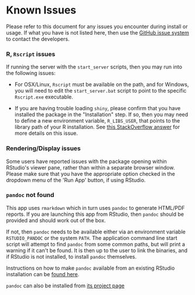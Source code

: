 # Known Issues

Please refer to this document for any issues you encounter during install or usage. If what you have is not listed here, then use the [GitHub issue system](https://github.com/SlavovLab/DO-MS/issues) to contact the developers.

### R, ```Rscript``` issues

If running the server with the ```start_server``` scripts, then you may run into the following issues:

- For OSX/Linux, ```Rscript``` must be available on the path, and for Windows, you will need to edit the ```start_server.bat``` script to point to the specific ```Rscript.exe``` executable.

- If you are having trouble loading ```shiny```, please confirm that you have installed the package in the "Installation" step. If so, then you may need to define a new environment variable, ```R_LIBS_USER```, that points to the library path of your R installation. See [this StackOverflow answer](https://stackoverflow.com/a/19662905) for more details on this issue.

### Rendering/Display issues

Some users have reported issues with the package opening within RStudio's viewer pane, rather than within a separate browser window. Please make sure that you have the appropriate option checked in the dropdown menu of the 'Run App' button, if using RStudio.


### ```pandoc``` not found

This app uses ```rmarkdown``` which in turn uses ```pandoc``` to generate HTML/PDF reports. If you are launching this app from RStudio, then ```pandoc``` should be provided and should work out of the box.

If not, then ```pandoc``` needs to be available either via an environment variable ```RSTUDIO_PANDOC``` or the system ```PATH```. The application command line start script will attempt to find ```pandoc``` from some common paths, but will print a warning if it can't be found. It is then up to the user to link the binaries, and if RStudio is not installed, to install ```pandoc``` themselves.

Instructions on how to make ```pandoc``` available from an existing RStudio installation can be [found here](https://github.com/rstudio/rmarkdown/blob/master/PANDOC.md).

```pandoc``` can also be installed from [its project page](http://pandoc.org/installing.html) 
